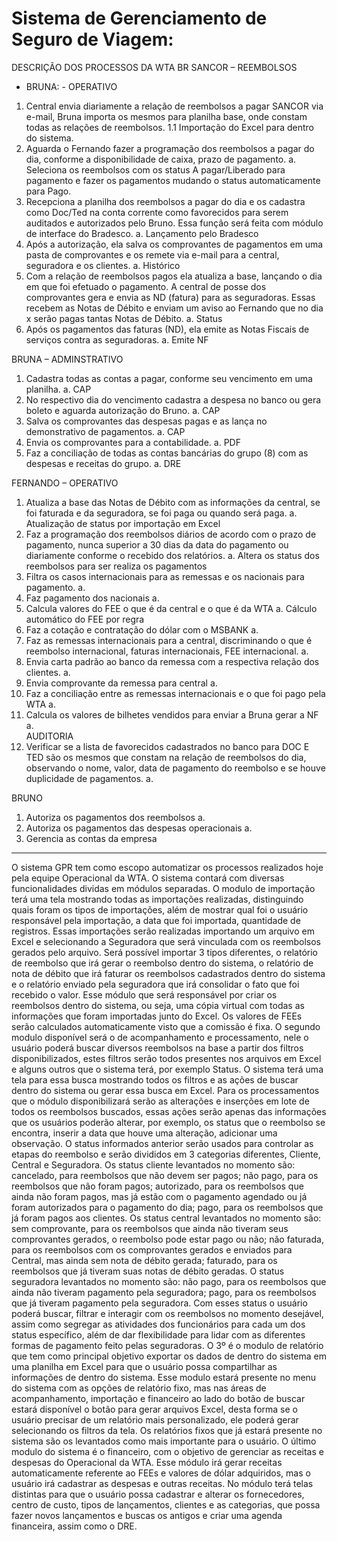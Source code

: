 # Sistema de Gerenciamento de Seguro de Viagem:

DESCRIÇÃO DOS PROCESSOS DA WTA BR
SANCOR – REEMBOLSOS
 - BRUNA: - OPERATIVO
1. Central envia diariamente a relação de reembolsos a pagar SANCOR via e-mail, Bruna importa os mesmos para planilha base, onde constam todas as relações de reembolsos.
  1.1 Importação do Excel para dentro do sistema.
2.	Aguarda o Fernando fazer a programação dos reembolsos a pagar do dia, conforme a disponibilidade de caixa, prazo de pagamento.
a.	Seleciona os reembolsos com os status A pagar/Liberado para pagamento e fazer os pagamentos mudando o status automaticamente para Pago.
3.	Recepciona a planilha dos reembolsos a pagar do dia e os cadastra como Doc/Ted na conta corrente como favorecidos para serem auditados e autorizados pelo Bruno. Essa função será feita com módulo de interface do Bradesco.
a.	Lançamento pelo Bradesco
4.	Após a autorização, ela salva os comprovantes de pagamentos em uma pasta de comprovantes e os remete via e-mail para a central, seguradora e os clientes.
a.	Histórico
5.	Com a relação de reembolsos pagos ela atualiza a base, lançando o dia em que foi efetuado o pagamento. A central de posse dos comprovantes gera e envia as ND (fatura) para as seguradoras. Essas recebem as Notas de Débito e enviam um aviso ao Fernando que no dia x serão pagas tantas Notas de Débito.
a.	Status
6.	Após os pagamentos das faturas (ND), ela emite as Notas Fiscais de serviços contra as seguradoras.
a.	Emite NF

BRUNA – ADMINSTRATIVO
1.	Cadastra todas as contas a pagar, conforme seu vencimento em uma planilha.
a.	CAP
2.	No respectivo dia do vencimento cadastra a despesa no banco ou gera boleto e aguarda autorização do Bruno.
a.	CAP
3.	Salva os comprovantes das despesas pagas e as lança no demonstrativo de pagamentos.
a.	CAP
4.	Envia os comprovantes para a contabilidade.
a.	PDF
5.	Faz a conciliação de todas as contas bancárias do grupo (8) com as despesas e receitas do grupo. 
a.	DRE

FERNANDO – OPERATIVO
1.	Atualiza a base das Notas de Débito com as informações da central, se foi faturada e da seguradora, se foi paga ou quando será paga.
a.	Atualização de status por importação em Excel
2.	Faz a programação dos reembolsos diários de acordo com o prazo de pagamento, nunca superior a 30 dias da data do pagamento ou diariamente conforme o recebido dos relatórios.
a.	Altera os status dos reembolsos para ser realiza os pagamentos
3.	Filtra os casos internacionais para as remessas e os nacionais para pagamento.
a.	
4.	Faz pagamento dos nacionais
a.	
5.	Calcula valores do FEE o que é da central e o que é da WTA
a.	Cálculo automático do FEE por regra
6.	Faz a cotação e contratação do dólar com o MSBANK
a.	
7.	Faz as remessas internacionais para a central, discriminando o que é reembolso internacional, faturas internacionais, FEE internacional.
a.	
8.	Envia carta padrão ao banco da remessa com a respectiva relação dos clientes.
a.	
9.	Envia comprovante da remessa para central
a.	
10.	Faz a conciliação entre as remessas internacionais e o que foi pago pela WTA
a.	
11.	Calcula os valores de bilhetes vendidos para enviar a Bruna gerar a NF
a.	
AUDITORIA
1.	Verificar se a lista de favorecidos cadastrados no banco para DOC E TED são os mesmos que constam na relação de reembolsos do dia, observando o nome, valor, data de pagamento do reembolso e se houve duplicidade de pagamentos.
a.	

BRUNO
1.	Autoriza os pagamentos dos reembolsos
a.	
2.	Autoriza os pagamentos das despesas operacionais
a.	
3.	Gerencia as contas da empresa
---
O sistema GPR tem como escopo automatizar os processos realizados hoje pela equipe Operacional da WTA. O sistema contará com diversas funcionalidades dividas em módulos separadas. O modulo de importação terá uma tela mostrando todas as importações realizadas, distinguindo quais foram os tipos de importações, além de mostrar qual foi o usuário responsável pela importação, a data que foi importada, quantidade de registros. Essas importações serão realizadas importando um arquivo em Excel e selecionando a Seguradora que será vinculada com os reembolsos gerados pelo arquivo. Será possível importar 3 tipos diferentes, o relatório de reembolso que irá gerar o reembolso dentro do sistema, o relatório de nota de débito que irá faturar os reembolsos cadastrados dentro do sistema e o relatório enviado pela seguradora que irá consolidar o fato que foi recebido o valor. Esse módulo que será responsável por criar os reembolsos dentro do sistema, ou seja, uma cópia virtual com todas as informações que foram importadas junto do Excel. Os valores de FEEs serão calculados automaticamente visto que a comissão é fixa.
O segundo modulo disponível será o de acompanhamento e processamento, nele o usuário poderá buscar diversos reembolsos na base a partir dos filtros disponibilizados, estes filtros serão todos presentes nos arquivos em Excel e alguns outros que o sistema terá, por exemplo Status. O sistema terá uma tela para essa busca mostrando todos os filtros e as ações de buscar dentro do sistema ou gerar essa busca em Excel. Para os processamentos que o módulo disponibilizará serão as alterações e inserções em lote de todos os reembolsos buscados, essas ações serão apenas das informações que os usuários poderão alterar, por exemplo, os status que o reembolso se encontra, inserir a data que houve uma alteração, adicionar uma observação. O status informados anterior serão usados para controlar as etapas do reembolso e serão divididos em 3 categorias diferentes, Cliente, Central e Seguradora. Os status cliente levantados no momento são: cancelado, para reembolsos que não devem ser pagos; não pago, para os reembolsos que não foram pagos; autorizado, para os reembolsos que ainda não foram pagos, mas já estão com o pagamento agendado ou já foram autorizados para o pagamento do dia; pago, para os reembolsos que já foram pagos aos clientes. Os status central levantados no momento são: sem comprovante, para os reembolsos que ainda não tiveram seus comprovantes gerados, o reembolso pode estar pago ou não; não faturada, para os reembolsos com os comprovantes gerados e enviados para Central, mas ainda sem nota de débito gerada; faturado, para os reembolsos que já tiveram suas notas de débito geradas. O status seguradora levantados no momento são: não pago, para os reembolsos que ainda não tiveram pagamento pela seguradora; pago, para os reembolsos que já tiveram pagamento pela seguradora. Com esses status o usuário poderá buscar, filtrar e interagir com os reembolsos no momento desejável, assim como segregar as atividades dos funcionários para cada um dos status específico, além de dar flexibilidade para lidar com as diferentes formas de pagamento feito pelas seguradoras.
O 3º é o modulo de relatório que tem como principal objetivo exportar os dados de dentro do sistema em uma planilha em Excel para que o usuário possa compartilhar as informações de dentro do sistema. Esse modulo estará presente no menu do sistema com as opções de relatório fixo, mas nas áreas de acompanhamento, importação e financeiro ao lado do botão de buscar estará disponível o botão para gerar arquivos Excel, desta forma se o usuário precisar de um relatório mais personalizado, ele poderá gerar selecionando os filtros da tela. Os relatórios fixos que já estará presente no sistema são os levantados como mais importante para o usuário.
O último modulo do sistema é o financeiro, com o objetivo de gerenciar as receitas e despesas do Operacional da WTA. Esse módulo irá gerar receitas automaticamente referente ao FEEs e valores de dólar adquiridos, mas o usuário irá cadastrar as despesas e outras receitas. No módulo terá telas distintas para que o usuário possa cadastrar e alterar os fornecedores, centro de custo, tipos de lançamentos, clientes e as categorias, que possa fazer novos lançamentos e buscas os antigos e criar uma agenda financeira, assim como o DRE.
